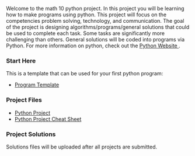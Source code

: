 Welcome to the math 10 python project. In this project you will be learning how to make programs using python. This project will focus on the competencies problem solving, technology, and communication. The goal of the project is designing algorithms/programs/general solutions that could be used to complete each task. Some tasks are significantly more challenging than others. General solutions will be coded into programs via Python. For more information on python, check out the <a href=https://www.python.org> Python Website </a>. 

### Start Here 
This is a template that can be used for your first python program: 
* <a href="https://mrfanning.github.io/MrFanning.github.io-PythonProject/Template.py"> Program Template </a> 

### Project Files
* <a href="https://mrfanning.github.io/MrFanning.github.io-PythonProject/ProjectStudents.pdf"> Python Project </a> 
* <a href="https://mrfanning.github.io/MrFanning.github.io-PythonProject/CheatSheet.pdf"> Python Project Cheat Sheet </a> 

### Project Solutions
Solutions files will be uploaded after all projects are submitted. 




